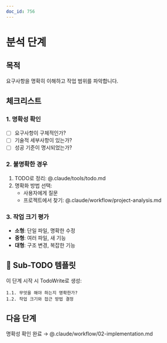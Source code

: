 ```yaml
---
doc_id: 756
---
```


# 분석 단계

## 목적
요구사항을 명확히 이해하고 작업 범위를 파악합니다.

## 체크리스트

### 1. 명확성 확인
- [ ] 요구사항이 구체적인가?
- [ ] 기술적 세부사항이 있는가?
- [ ] 성공 기준이 명시되었는가?

### 2. 불명확한 경우
1. TODO로 정리: @.claude/tools/todo.md
2. 명확화 방법 선택:
   - 사용자에게 질문
   - 프로젝트에서 찾기: @.claude/workflow/project-analysis.md

### 3. 작업 크기 평가
- **소형**: 단일 파일, 명확한 수정
- **중형**: 여러 파일, 새 기능
- **대형**: 구조 변경, 복잡한 기능

## 🎯 Sub-TODO 템플릿

이 단계 시작 시 TodoWrite로 생성:
```
1.1. 무엇을 해야 하는지 명확한가?
1.2. 작업 크기와 접근 방법 결정
```

## 다음 단계
명확성 확인 완료 → @.claude/workflow/02-implementation.md